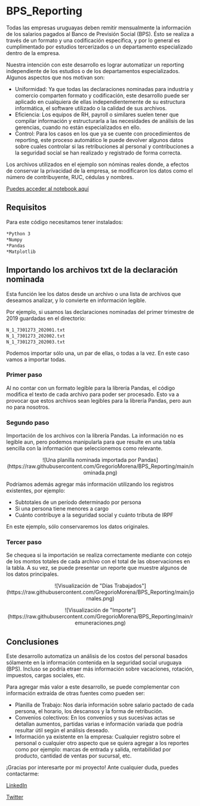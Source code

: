 # BPS_Reporting

Todas las empresas uruguayas deben remitir mensualmente la información de los salarios pagados al Banco de Previsión Social (BPS). Ésto se realiza a través de un formato y una codificación específica, y por lo general es cumplimentado por estudios tercerizados o un departamento especializado dentro de la empresa.

Nuestra intención con este desarrollo es lograr automatizar un reporting independiente de los estudios o de los departamentos especializados. Algunos aspectos que nos motivan son:
* Uniformidad: Ya que todas las declaraciones nominadas para industria y comercio comparten formato y codificación, este desarrollo puede ser aplicado en cualquiera de ellas independientemente de su estructura informática, el software utilizado o la calidad de sus archivos.
* Eficiencia: Los equipos de RH, payroll o similares suelen tener que compilar información y estructurarla a las necesidades de análisis de las gerencias, cuando no están especializados en ello.
* Control: Para los casos en los que ya se cuente con procedimientos de reporting, este proceso automático le puede devolver algunos datos sobre cuales controlar si las retribuciones al personal y contribuciones a la seguridad social se han realizado y registrado de forma correcta.

Los archivos utilizados en el ejemplo son nóminas reales donde, a efectos de conservar la privacidad de la empresa, se modificaron los datos como el número de contribuyente, RUC, cédulas y nombres.

[Puedes acceder al notebook aquí](https://github.com/GregorioMorena/BPS_Reporting/blob/main/f_bps.ipynb)

## Requisitos

Para este código necesitamos tener instalados:

```
*Python 3
*Numpy
*Pandas
*Matplotlib
```

## Importando los archivos txt de la declaración nominada

Esta función lee los datos desde un archivo o una lista de archivos que deseamos analizar, y lo convierte en información legible.

Por ejemplo, si usamos las declaraciones nominadas del primer trimestre de 2019 guardadas en el directorio:

```
N_1_7301273_202001.txt
N_1_7301273_202002.txt
N_1_7301273_202003.txt
```

Podemos importar sólo una, un par de ellas, o todas a la vez. En este caso vamos a importar todas.

### Primer paso

Al no contar con un formato legible para la librería Pandas, el código modifica el texto de cada archivo para poder ser procesado.
Esto va a provocar que estos archivos sean legibles para la librería Pandas, pero aun no para nosotros.

### Segundo paso

Importación de los archivos con la librería Pandas. La información no es legible aun, pero podemos manipularla para que resulte en una tabla sencilla con la información que seleccionemos como relevante.

<p align="center">
![Una planilla nominada importada por Pandas](https://raw.githubusercontent.com/GregorioMorena/BPS_Reporting/main/nominada.png)
</p>

Podríamos además agregar más información utilizando los registros existentes, por ejemplo:

* Subtotales de un período determinado por persona
* Si una persona tiene menores a cargo
* Cuánto contribuye a la seguridad social y cuánto tributa de IRPF

En este ejemplo, sólo conservaremos los datos originales.

### Tercer paso

Se chequea si la importación se realiza correctamente mediante con cotejo de los montos totales de cada archivo con el total de las observaciones en la tabla. A su vez, se puede presentar un reporte que muestre algunos de los datos principales.

<p align="center">
![Visualización de "Días Trabajados"](https://raw.githubusercontent.com/GregorioMorena/BPS_Reporting/main/jornales.png)
</p>


<p align="center">
  ![Visualización de "Importe"](https://raw.githubusercontent.com/GregorioMorena/BPS_Reporting/main/remuneraciones.png)
</p>

## Conclusiones

Este desarrollo automatiza un análisis de los costos del personal basados sólamente en la información contenida en la seguridad social uruguaya (BPS). Incluso se podría etraer más información sobre vacaciones, rotación, impuestos, cargas sociales, etc.

Para agregar más valor a este desarrollo, se puede complementar con información extraída de otras fuentes como pueden ser:

* Planilla de Trabajo: Nos daría información sobre salario pactado de cada persona, el horario, los descansos y la forma de retribución.
* Convenios colectivos: En los convenios y sus sucesivas actas se detallan aumentos, partidas varias e información variada que podría resultar útil según el análisis deseado.
* Información ya existente en la empresa: Cualquier registro sobre el personal o cualquier otro aspecto que se quiera agregar a los reportes como por ejemplo: marcas de entrada y salida, rentabilidad por producto, cantidad de ventas por sucursal, etc.


¡Gracias por interesarte por mi proyecto! Ante cualquier duda, puedes contactarme:

[LinkedIn](https://www.linkedin.com/in/gregoriomorena/)

[Twitter](https://twitter.com/GregorioMP1985)
